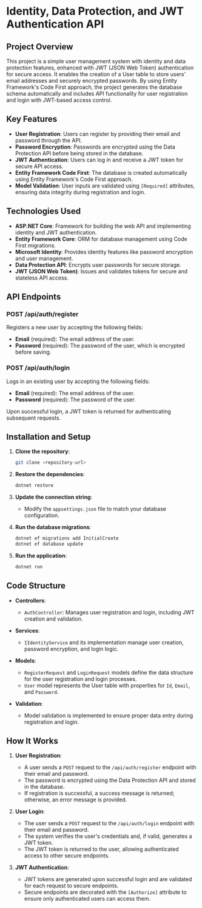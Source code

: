 # Identity, Data Protection, and JWT Authentication API

## Project Overview
This project is a simple user management system with identity and data protection features, enhanced with JWT (JSON Web Token) authentication for secure access. It enables the creation of a User table to store users' email addresses and securely encrypted passwords. By using Entity Framework's Code First approach, the project generates the database schema automatically and includes API functionality for user registration and login with JWT-based access control.

## Key Features

- **User Registration**: Users can register by providing their email and password through the API.
- **Password Encryption**: Passwords are encrypted using the Data Protection API before being stored in the database.
- **JWT Authentication**: Users can log in and receive a JWT token for secure API access.
- **Entity Framework Code First**: The database is created automatically using Entity Framework's Code First approach.
- **Model Validation**: User inputs are validated using `[Required]` attributes, ensuring data integrity during registration and login.

## Technologies Used

- **ASP.NET Core**: Framework for building the web API and implementing identity and JWT authentication.
- **Entity Framework Core**: ORM for database management using Code First migrations.
- **Microsoft Identity**: Provides identity features like password encryption and user management.
- **Data Protection API**: Encrypts user passwords for secure storage.
- **JWT (JSON Web Token)**: Issues and validates tokens for secure and stateless API access.

## API Endpoints

### **POST /api/auth/register**
Registers a new user by accepting the following fields:

- **Email** (required): The email address of the user.
- **Password** (required): The password of the user, which is encrypted before saving.

### **POST /api/auth/login**
Logs in an existing user by accepting the following fields:

- **Email** (required): The email address of the user.
- **Password** (required): The password of the user.

Upon successful login, a JWT token is returned for authenticating subsequent requests.

## Installation and Setup

1. **Clone the repository**:
   ```bash
   git clone <repository-url>
   ```

2. **Restore the dependencies**:
   ```bash
   dotnet restore
   ```

3. **Update the connection string**:
   - Modify the `appsettings.json` file to match your database configuration.

4. **Run the database migrations**:
   ```bash
   dotnet ef migrations add InitialCreate
   dotnet ef database update
   ```

5. **Run the application**:
   ```bash
   dotnet run
   ```

## Code Structure

- **Controllers**: 
  - `AuthController`: Manages user registration and login, including JWT creation and validation.

- **Services**: 
  - `IIdentityService` and its implementation manage user creation, password encryption, and login logic.

- **Models**:
  - `RegisterRequest` and `LoginRequest` models define the data structure for the user registration and login processes.
  - `User` model represents the User table with properties for `Id`, `Email`, and `Password`.

- **Validation**: 
  - Model validation is implemented to ensure proper data entry during registration and login.

## How It Works

1. **User Registration**:
   - A user sends a `POST` request to the `/api/auth/register` endpoint with their email and password.
   - The password is encrypted using the Data Protection API and stored in the database.
   - If registration is successful, a success message is returned; otherwise, an error message is provided.

2. **User Login**:
   - The user sends a `POST` request to the `/api/auth/login` endpoint with their email and password.
   - The system verifies the user's credentials and, if valid, generates a JWT token.
   - The JWT token is returned to the user, allowing authenticated access to other secure endpoints.

3. **JWT Authentication**:
   - JWT tokens are generated upon successful login and are validated for each request to secure endpoints.
   - Secure endpoints are decorated with the `[Authorize]` attribute to ensure only authenticated users can access them.






